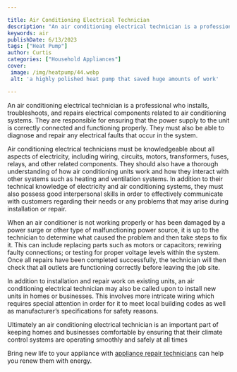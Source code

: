 ```yaml
---

title: Air Conditioning Electrical Technician
description: "An air conditioning electrical technician is a professional who installs, troubleshoots, and repairs electrical components related...read now to learn more"
keywords: air
publishDate: 6/13/2023
tags: ["Heat Pump"]
author: Curtis
categories: ["Household Appliances"]
cover: 
 image: /img/heatpump/44.webp
 alt: 'a highly polished heat pump that saved huge amounts of work'

---
```


An air conditioning electrical technician is a professional who installs, troubleshoots, and repairs electrical components related to air conditioning systems. They are responsible for ensuring that the power supply to the unit is correctly connected and functioning properly. They must also be able to diagnose and repair any electrical faults that occur in the system.

Air conditioning electrical technicians must be knowledgeable about all aspects of electricity, including wiring, circuits, motors, transformers, fuses, relays, and other related components. They should also have a thorough understanding of how air conditioning units work and how they interact with other systems such as heating and ventilation systems. In addition to their technical knowledge of electricity and air conditioning systems, they must also possess good interpersonal skills in order to effectively communicate with customers regarding their needs or any problems that may arise during installation or repair.

When an air conditioner is not working properly or has been damaged by a power surge or other type of malfunctioning power source, it is up to the technician to determine what caused the problem and then take steps to fix it. This can include replacing parts such as motors or capacitors; rewiring faulty connections; or testing for proper voltage levels within the system. Once all repairs have been completed successfully, the technician will then check that all outlets are functioning correctly before leaving the job site. 

In addition to installation and repair work on existing units, an air conditioning electrical technician may also be called upon to install new units in homes or businesses. This involves more intricate wiring which requires special attention in order for it to meet local building codes as well as manufacturer’s specifications for safety reasons. 

Ultimately an air conditioning electrical technician is an important part of keeping homes and businesses comfortable by ensuring that their climate control systems are operating smoothly and safely at all times

Bring new life to your appliance with <a href="/pages/appliance-repair-technicians/">appliance repair technicians</a> can help you renew them with energy.